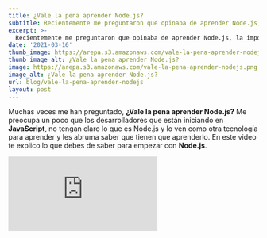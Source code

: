 ```yaml
---
title: ¿Vale la pena aprender Node.js?
subtitle: Recientemente me preguntaron que opinaba de aprender Node.js, la importancia que tiene y como empezar, te dejo este video donde te cuento mi punto de vista y como puedes iniciar tu aprendizaje. 
excerpt: >-
  Recientemente me preguntaron que opinaba de aprender Node.js, la importancia que tiene y como empezar, te dejo este video donde te cuento mi punto de vista y como puedes iniciar tu aprendizaje. 
date: '2021-03-16'
thumb_image: https://arepa.s3.amazonaws.com/vale-la-pena-aprender-nodejs.png
thumb_image_alt: ¿Vale la pena aprender Node.js?
image: https://arepa.s3.amazonaws.com/vale-la-pena-aprender-nodejs.png
image_alt: ¿Vale la pena aprender Node.js?
url: blog/vale-la-pena-aprender-nodejs
layout: post
---
```


Muchas veces me han preguntado, **¿Vale la pena aprender Node.js?** Me preocupa un poco que los desarrolladores que están iniciando en **JavaScript**, no tengan claro lo que es Node.js y lo ven como otra tecnología para aprender y les abruma saber que tienen que aprenderlo. En este video te explico lo que debes de saber para empezar con **Node.js**. 

<iframe src="https://www.youtube.com/embed/B6MZkrUZtMQ" title="YouTube video player" frameborder="0" allow="accelerometer; autoplay; clipboard-write; encrypted-media; gyroscope; picture-in-picture" allowfullscreen></iframe>
